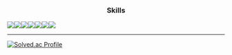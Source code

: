 ### <center>Skills</center>
<div style="display:flex; flex-direction:row;">
 <img src="https://img.shields.io/badge/Java-007396?style=for-the-badge&logo=Java&logoColor=white"> 
 <img src="https://img.shields.io/badge/Spring-6DB33F?style=for-the-badge&logo=spring&logoColor=white"> 
 <img src="https://img.shields.io/badge/Spring Boot-6DB33F?style=for-the-badge&logo=spring boot&logoColor=white"> 
 <img src="https://img.shields.io/badge/JPA-6DB33F?style=for-the-badge&logo=spring boot&logoColor=white">
 <img src="https://img.shields.io/badge/AWS EC2-FF9900?style=for-the-badge&logo=Amazon EC2&logoColor=white"> 
 <img src="https://img.shields.io/badge/AWS RDS-527FFF?style=for-the-badge&logo=amazonrds&logoColor=white"> 
 <img src="https://img.shields.io/badge/MySQL-4479A1?style=for-the-badge&logo=MySQL&logoColor=white"> 
</div>

---
 [![Solved.ac Profile](http://mazassumnida.wtf/api/v2/generate_badge?boj=lee2963)](https://solved.ac/lee2963/)
